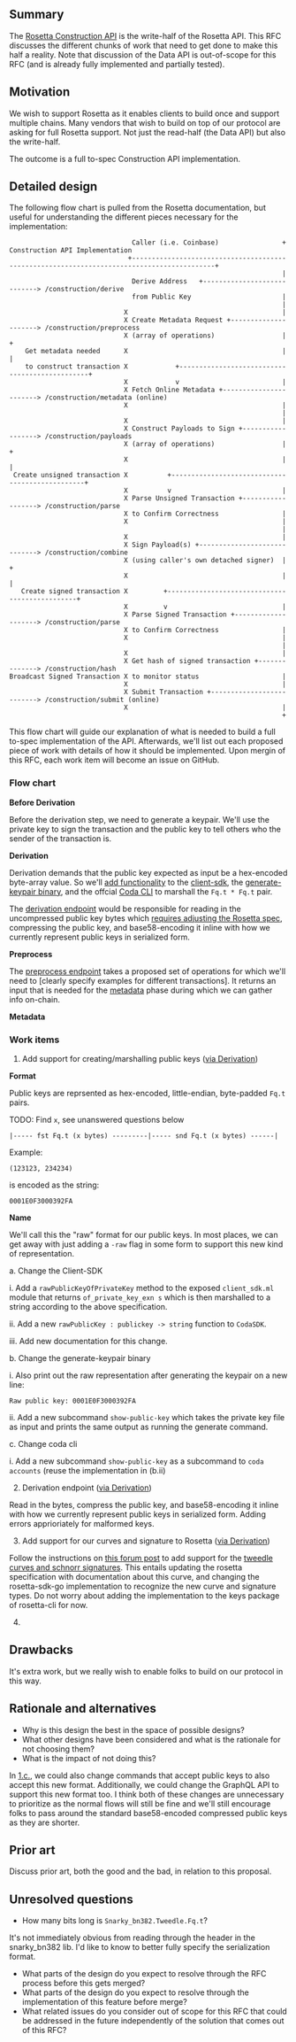 ## Summary

[summary]: #summary

The [Rosetta Construction API](https://www.rosetta-api.org/docs/construction_api_introduction.html) is the write-half of the Rosetta API. This RFC discusses the different chunks of work that need to get done to make this half a reality. Note that discussion of the Data API is out-of-scope for this RFC (and is already fully implemented and partially tested).

## Motivation

[motivation]: #motivation

We wish to support Rosetta as it enables clients to build once and support multiple chains. Many vendors that wish to build on top of our protocol are asking for full Rosetta support. Not just the read-half (the Data API) but also the write-half.

The outcome is a full to-spec Construction API implementation.

## Detailed design

[detailed-design]: #detailed-design

The following flow chart is pulled from the Rosetta documentation, but useful for understanding the different pieces necessary for the implementation:

```
                               Caller (i.e. Coinbase)                + Construction API Implementation
                              +-------------------------------------------------------------------------------------------+
                                                                     |
                               Derive Address   +----------------------------> /construction/derive
                               from Public Key                       |
                                                                     |
                             X                                       |
                             X Create Metadata Request +---------------------> /construction/preprocess
                             X (array of operations)                 |                    +
    Get metadata needed      X                                       |                    |
    to construct transaction X            +-----------------------------------------------+
                             X            v                          |
                             X Fetch Online Metadata +-----------------------> /construction/metadata (online)
                             X                                       |
                                                                     |
                             X                                       |
                             X Construct Payloads to Sign +------------------> /construction/payloads
                             X (array of operations)                 |                   +
                             X                                       |                   |
 Create unsigned transaction X          +------------------------------------------------+
                             X          v                            |
                             X Parse Unsigned Transaction +------------------> /construction/parse
                             X to Confirm Correctness                |
                             X                                       |
                                                                     |
                             X                                       |
                             X Sign Payload(s) +-----------------------------> /construction/combine
                             X (using caller's own detached signer)  |                 +
                             X                                       |                 |
   Create signed transaction X         +-----------------------------------------------+
                             X         v                             |
                             X Parse Signed Transaction +--------------------> /construction/parse
                             X to Confirm Correctness                |
                             X                                       |
                                                                     |
                             X                                       |
                             X Get hash of signed transaction +--------------> /construction/hash
Broadcast Signed Transaction X to monitor status                     |
                             X                                       |
                             X Submit Transaction +--------------------------> /construction/submit (online)
                             X                                       |
                                                                     +
```

This flow chart will guide our explanation of what is needed to build a full to-spec implementation of the API. Afterwards, we'll list out each proposed piece of work with details of how it should be implemented. Upon mergin of this RFC, each work item will become an issue on GitHub.

### Flow chart

**Before Derivation**

[prederivation]: #prederivation

Before the derivation step, we need to generate a keypair. We'll use the private key to sign the transaction and the public key to tell others who the sender of the transaction is.

**Derivation**

[derivation]: #derivation

Derivation demands that the public key expected as input be a hex-encoded byte-array value. So we'll [add functionality](#marshallkeys) to the [client-sdk](#marshallkeyssdk), the [generate-keypair binary](#marshallkeysbin), and the offcial [Coda CLI](#marshallkeysdaemon) to marshall the `Fq.t * Fq.t` pair.

The [derivation endpoint](#derivationendpoint) would be responsible for reading in the uncompressed public key bytes which [requires adjusting the Rosetta spec](#addcurves), compressing the public key, and base58-encoding it inline with how we currently represent public keys in serialized form.

**Preprocess**

[preprocess]: #preprocess

The [preprocess endpoint](#preprocessendpoint) takes a proposed set of operations for which we'll need to [clearly specify examples for different transactions]. It returns an input that is needed for the [metadata](#metadata) phase during which we can gather info on-chain.

**Metadata**

[metadata]: #metadata

### Work items

1. Add support for creating/marshalling public keys ([via Derivation](#derivation))

[marshallkeys]: #marshallkeys

**Format**

Public keys are reprsented as hex-encoded, little-endian, byte-padded `Fq.t` pairs.

TODO: Find `x`, see unanswered questions below

```
|----- fst Fq.t (x bytes) ---------|----- snd Fq.t (x bytes) ------|
```

Example:

`(123123, 234234)`

is encoded as the string:

`0001E0F3000392FA`

**Name**

We'll call this the "raw" format for our public keys. In most places, we can get away with just adding a `-raw` flag in some form to support this new kind of representation.

a. Change the Client-SDK

[marshallkeyssdk]: #marshallkeyssdk

i. Add a `rawPublicKeyOfPrivateKey` method to the exposed `client_sdk.ml` module that returns `of_private_key_exn s` which is then marshalled to a string according to the above specification.

ii. Add a new `rawPublicKey : publickey -> string` function to `CodaSDK`.

iii. Add new documentation for this change.

b. Change the generate-keypair binary

[marshallkeysbin]: #marshallkeysbin

i. Also print out the raw representation after generating the keypair on a new line:

`Raw public key: 0001E0F3000392FA`

ii. Add a new subcommand `show-public-key` which takes the private key file as input and prints the same output as running the generate command.

c. Change coda cli

[marshallkeysdaemon]: #marshallkeysdaemon

i. Add a new subcommand `show-public-key` as a subcommand to `coda accounts` (reuse the implementation in (b.ii)

2. Derivation endpoint ([via Derivation](#derivation))

Read in the bytes, compress the public key, and base58-encoding it inline with how we currently represent public keys in serialized form. Adding errors apprioriately for malformed keys.

3. Add support for our curves and signature to Rosetta ([via Derivation](#derivation))

[addcurves]: #addcurves

Follow the instructions on [this forum post](https://community.rosetta-api.org/t/add-secp256r1-to-curvetype/130/2) to add support for the [tweedle curves and schnorr signatures](https://github.com/CodaProtocol/signer-reference). This entails updating the rosetta specification with documentation about this curve, and changing the rosetta-sdk-go implementation to recognize the new curve and signature types. Do not worry about adding the implementation to the keys package of rosetta-cli for now.

4.

## Drawbacks

[drawbacks]: #drawbacks

It's extra work, but we really wish to enable folks to build on our protocol in this way.

## Rationale and alternatives

[rationale-and-alternatives]: #rationale-and-alternatives

- Why is this design the best in the space of possible designs?
- What other designs have been considered and what is the rationale for not choosing them?
- What is the impact of not doing this?

In [1.c.](#marshallkeysdaemon), we could also change commands that accept public keys to also accept this new format. Additionally, we could change the GraphQL API to support this new format too. I think both of these changes are unnecessary to prioritize as the normal flows will still be fine and we'll still encourage folks to pass around the standard base58-encoded compressed public keys as they are shorter.

## Prior art

[prior-art]: #prior-art

Discuss prior art, both the good and the bad, in relation to this proposal.

## Unresolved questions

[unresolved-questions]: #unresolved-questions

- How many bits long is `Snarky_bn382.Tweedle.Fq.t`?

It's not immediately obvious from reading through the header in the snarky_bn382 lib. I'd like to know to better fully specify the serialization format.

- What parts of the design do you expect to resolve through the RFC process before this gets merged?
- What parts of the design do you expect to resolve through the implementation of this feature before merge?
- What related issues do you consider out of scope for this RFC that could be addressed in the future independently of the solution that comes out of this RFC?
